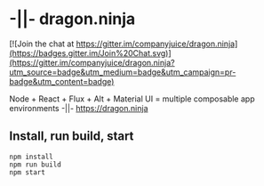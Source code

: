 # -||- dragon.ninja

[![Join the chat at https://gitter.im/companyjuice/dragon.ninja](https://badges.gitter.im/Join%20Chat.svg)](https://gitter.im/companyjuice/dragon.ninja?utm_source=badge&utm_medium=badge&utm_campaign=pr-badge&utm_content=badge)

Node + React + Flux + Alt + Material UI = multiple composable app environments 
-||- https://dragon.ninja

## Install, run build, start

```
npm install
npm run build
npm start

```